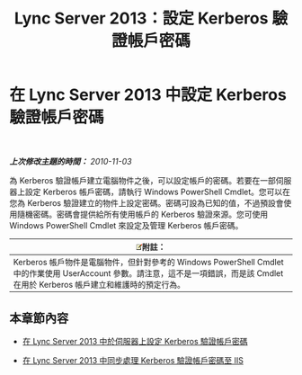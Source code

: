 ﻿---
title: Lync Server 2013：設定 Kerberos 驗證帳戶密碼
TOCTitle: 設定 Kerberos 驗證帳戶密碼
ms:assetid: b435f88e-4a77-4be7-b7e5-c17484303b74
ms:mtpsurl: https://technet.microsoft.com/zh-tw/library/Gg412870(v=OCS.15)
ms:contentKeyID: 49292060
ms.date: 08/24/2015
mtps_version: v=OCS.15
ms.translationtype: HT
---

# 在 Lync Server 2013 中設定 Kerberos 驗證帳戶密碼

 

_**上次修改主題的時間：** 2010-11-03_

為 Kerberos 驗證帳戶建立電腦物件之後，可以設定帳戶的密碼。若要在一部伺服器上設定 Kerberos 帳戶密碼，請執行 Windows PowerShell Cmdlet。您可以在您為 Kerberos 驗證建立的物件上設定密碼。密碼可設為已知的值，不過預設會使用隨機密碼。密碼會提供給所有使用帳戶的 Kerberos 驗證來源。您可使用 Windows PowerShell Cmdlet 來設定及管理 Kerberos 帳戶密碼。

<table>
<thead>
<tr class="header">
<th><img src="images/Gg398811.note(OCS.15).gif" title="note" alt="note" />附註：</th>
</tr>
</thead>
<tbody>
<tr class="odd">
<td>Kerberos 帳戶物件是電腦物件，但針對參考的 Windows PowerShell Cmdlet 中的作業使用 UserAccount 參數。請注意，這不是一項錯誤，而是該 Cmdlet 在用於 Kerberos 帳戶建立和維護時的預定行為。</td>
</tr>
</tbody>
</table>


## 本章節內容

  - [在 Lync Server 2013 中於伺服器上設定 Kerberos 驗證帳戶密碼](lync-server-2013-set-a-kerberos-authentication-account-password-on-a-server.md)

  - [在 Lync Server 2013 中同步處理 Kerberos 驗證帳戶密碼至 IIS](lync-server-2013-synchronize-a-kerberos-authentication-account-password-to-iis.md)

